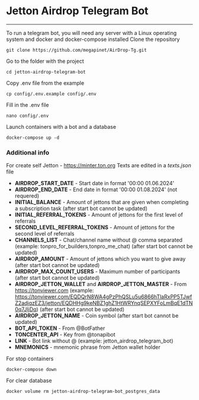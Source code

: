 # Jetton Airdrop Telegram Bot
__________________

To run a telegram bot, you will need any server with a Linux operating system and docker and docker-compose installed
Clone the repository
```
git clone https://github.com/megapinet/AirDrop-Tg.git
```
Go to the folder with the project
```
cd jetton-airdrop-telegram-bot
```
Copy .env file from the example
```
cp config/.env.example config/.env
```
Fill in the .env file
```
nano config/.env
```
Launch containers with a bot and a database
```
docker-compose up -d
```

### Additional info

For create self Jetton - https://minter.ton.org
Texts are edited in a _texts.json_ file

* **AIRDROP_START_DATE** - Start date in format '00:00 01.06.2024'
* **AIRDROP_END_DATE** - End date in format '00:00 01.08.2024' (not requered)
* **INITIAL_BALANCE** - Amount of jettons that are given when completing a subscription task (after start bot cannot be updated)
* **INITIAL_REFERRAL_TOKENS** - Amount of jettons for the first level of referrals
* **SECOND_LEVEL_REFERRAL_TOKENS** - Amount of jettons for the second level of referrals
* **CHANNELS_LIST** - Chat/channel name without @ comma separated (example: tonpro_for_builders,tonpro_me_chat) (after start bot cannot be updated)
* **AIRDROP_AMOUNT** - Amount of jettons which you want to give away (after start bot cannot be updated)
* **AIRDROP_MAX_COUNT_USERS** - Maximum number of participants (after start bot cannot be updated)
* **AIRDROP_JETTON_WALLET** and  **AIRDROP_JETTON_MASTER** - From https://tonviewer.com (example: https://tonviewer.com/EQDQrN8WA4gPzPhQSLu5u6866hTlaRxPP5TJwfZ2adjqzEZ3/jetton/EQDHHg9keNBZ1ghZ1HtWRYnqSEPXYFoLmBqE1dTN0q7JIjDq) (after start bot cannot be updated)
* **AIRDROP_JETTON_NAME** - Coin symbol (after start bot cannot be updated)
* **BOT_API_TOKEN** - From @BotFather
* **TONCENTER_API** - Key from @tonapibot
* **LINK** - Bot link without @ (example: jetton_airdrop_telegram_bot)
* **MNEMONICS** - mnemonic phrase from Jetton wallet holder

For stop containers
```
docker-compose down
```

For clear database
```
docker volume rm jetton-airdrop-telegram-bot_postgres_data
```
